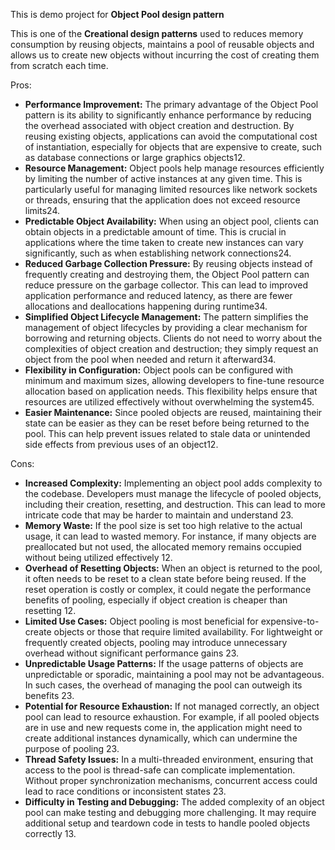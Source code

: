 This is demo project for **Object Pool design pattern**

This is one of the **Creational design patterns** used to reduces memory consumption by reusing objects, maintains a pool of reusable objects and allows us to create new objects without incurring the cost of creating them from scratch each time.

Pros:
* **Performance Improvement:** The primary advantage of the Object Pool pattern is its ability to significantly enhance performance by reducing the overhead associated with object creation and destruction. By reusing existing objects, applications can avoid the computational cost of instantiation, especially for objects that are expensive to create, such as database connections or large graphics objects12.
* **Resource Management:** Object pools help manage resources efficiently by limiting the number of active instances at any given time. This is particularly useful for managing limited resources like network sockets or threads, ensuring that the application does not exceed resource limits24.
* **Predictable Object Availability:** When using an object pool, clients can obtain objects in a predictable amount of time. This is crucial in applications where the time taken to create new instances can vary significantly, such as when establishing network connections24.
* **Reduced Garbage Collection Pressure:** By reusing objects instead of frequently creating and destroying them, the Object Pool pattern can reduce pressure on the garbage collector. This can lead to improved application performance and reduced latency, as there are fewer allocations and deallocations happening during runtime34.
* **Simplified Object Lifecycle Management:** The pattern simplifies the management of object lifecycles by providing a clear mechanism for borrowing and returning objects. Clients do not need to worry about the complexities of object creation and destruction; they simply request an object from the pool when needed and return it afterward34.
* **Flexibility in Configuration:** Object pools can be configured with minimum and maximum sizes, allowing developers to fine-tune resource allocation based on application needs. This flexibility helps ensure that resources are utilized effectively without overwhelming the system45.
* **Easier Maintenance:** Since pooled objects are reused, maintaining their state can be easier as they can be reset before being returned to the pool. This can help prevent issues related to stale data or unintended side effects from previous uses of an object12.

Cons:
* **Increased Complexity:** Implementing an object pool adds complexity to the codebase. Developers must manage the lifecycle of pooled objects, including their creation, resetting, and destruction. This can lead to more intricate code that may be harder to maintain and understand 23.
* **Memory Waste:** If the pool size is set too high relative to the actual usage, it can lead to wasted memory. For instance, if many objects are preallocated but not used, the allocated memory remains occupied without being utilized effectively 12.
* **Overhead of Resetting Objects:** When an object is returned to the pool, it often needs to be reset to a clean state before being reused. If the reset operation is costly or complex, it could negate the performance benefits of pooling, especially if object creation is cheaper than resetting 12.
* **Limited Use Cases:** Object pooling is most beneficial for expensive-to-create objects or those that require limited availability. For lightweight or frequently created objects, pooling may introduce unnecessary overhead without significant performance gains 23.
* **Unpredictable Usage Patterns:** If the usage patterns of objects are unpredictable or sporadic, maintaining a pool may not be advantageous. In such cases, the overhead of managing the pool can outweigh its benefits 23.
* **Potential for Resource Exhaustion:** If not managed correctly, an object pool can lead to resource exhaustion. For example, if all pooled objects are in use and new requests come in, the application might need to create additional instances dynamically, which can undermine the purpose of pooling 23.
* **Thread Safety Issues:** In a multi-threaded environment, ensuring that access to the pool is thread-safe can complicate implementation. Without proper synchronization mechanisms, concurrent access could lead to race conditions or inconsistent states 23.
* **Difficulty in Testing and Debugging:** The added complexity of an object pool can make testing and debugging more challenging. It may require additional setup and teardown code in tests to handle pooled objects correctly 13.
